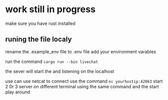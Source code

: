 # work still in progress

make sure you have rust installed

## runing the file localy
rename the .example_env file to .env file 
add your environment varables

run the command `cargo run --bin livechat `

the sever will start the and listening on the localhost



use can use netcat to connect
use the command `nc yourhostip:42063`
start 2 0r 3 server on different terminal using the same command
and the start play around

